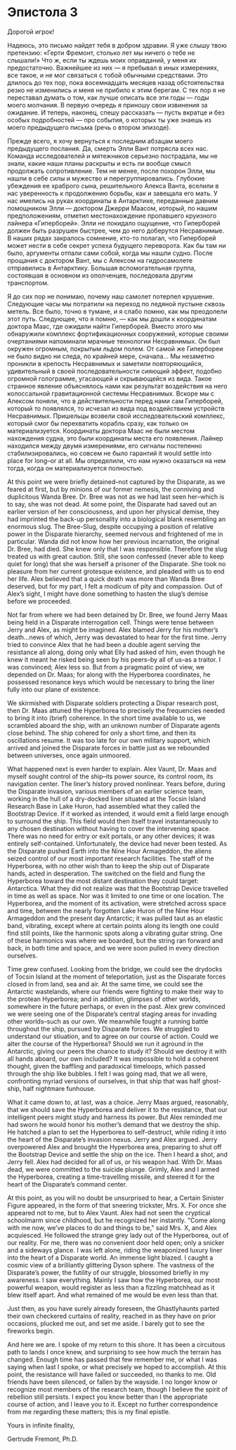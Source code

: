 # Эпистола 3

Дорогой игрок!

Надеюсь, это письмо найдет тебя в добром здравии. Я уже слышу твою претензию: «Герти Фремонт, столько лет мы ничего о тебе не слышали!» Что ж, если ты ждешь моих оправданий, у меня их предостаточно. Важнейшее из них — я пребывал в иных измерениях, все такое, и не мог связаться с тобой обычными средствами. Это длилось до тех пор, пока восемнадцать месяцев назад обстоятельства резко не изменились и меня не прибило к этим берегам. С тех пор я не переставал думать о том, как лучше описать все эти годы — годы моего молчания. В первую очередь я приношу свои извинения за ожидание. И теперь, наконец, спешу рассказать — пусть вкратце и без особых подробностей — про события, о которых ты уже знаешь из моего предыдущего письма (речь о втором эпизоде).

Прежде всего, я хочу вернуться к последним абзацам моего предыдущего послания. Да, смерть Элли Вант потрясла всех нас. Команда исследователей и мятежников серьезно пострадала, мы не знали, какие наши планы раскрыты и есть ли вообще смысл продолжать сопротивление. Тем не менее, после похорон Элли, мы нашли в себе силы и мужество и перегруппировались. Глубокие убеждения ее храброго сына, решительного Алекса Ванта, вселили в нас уверенность к продолжению борьбы, как и завещала его мать. У нас имелись на руках координаты в Антарктике, переданные давним помощником Элли — доктором Джерри Маасом, который, по нашим предположениям, отметил местонахождение пропавшего круизного лайнера «Гиперборей». Элли не покидало ощущение, что Гиперборей должен быть разрушен быстрее, чем до него доберутся Несравнимые. В наших рядах закралось сомнение, кто-то полагал, что Гиперборей может нести в себе секрет успеха будущего переворота. Как бы там ни было, аргументы отпали сами собой, когда мы нашли судно. После прощания с доктором Вант, мы с Алексом на гидросамолете отправились в Антарктику. Большая вспомогательная группа, состоявшая в основном из ополченцев, последовала другим транспортом.

Я до сих пор не понимаю, почему наш самолет потерпел крушение. Следующие часы мы потратили на переход по ледяной пустыне сквозь метель. Все было, точно в тумане, и я слабо помню, как мы преодолели этот путь. Следующее, что я помню, — как мы дошли к координатам доктора Маас, где ожидали найти Гиперборей. Вместо этого мы обнаружили комплекс фортификационных сооружений, которые своими очертаниями напоминали мрачные технологии Несравнимых. Он был окружен огромным, покрытым льдом полем. От самой же Гипербореи не было видно ни следа, по крайней мере, сначала… Мы незаметно проникли в крепость Несравнимых и заметили повторяющийся, удивительный в своей последовательности сияющий эффект, подобно огромной голограмме, угасающей и скрывающейся из вида. Такое странное явление объяснялось нами как результат воздействия на него колоссальной гравитационной системы Несравнимых. Вскоре мы с Алексом поняли, что в действительности перед нами сам Гиперборей, который то появлялся, то исчезал из вида под воздействием устройств Несравнимых. Пришельцы возвели свой исследовательский комплекс, который смог бы перехватить корабль сразу, как только он материализуется. Координаты доктора Маас не были местом нахождения судна, это были координаты места его появления. Лайнер находился между двумя измерениями, его сигналы постепенно стабилизировались, но совсем не было гарантий it would settle into place for long–or at all. Мы определили, что нам нужно оказаться на нем тогда, когда он материализуется полностью.

At this point we were briefly detained–not captured by the Disparate, as we feared at first, but by minions of our former nemesis, the conniving and duplicitous Wanda Bree. Dr. Bree was not as we had last seen her–which is to say, she was not dead. At some point, the Disparate had saved out an earlier version of her consciousness, and upon her physical demise, they had imprinted the back-up personality into a biological blank resembling an enormous slug. The Bree-Slug, despite occupying a position of relative power in the Disparate hierarchy, seemed nervous and frightened of me in particular. Wanda did not know how her previous incarnation, the original Dr. Bree, had died. She knew only that I was responsible. Therefore the slug treated us with great caution. Still, she soon confessed (never able to keep quiet for long) that she was herself a prisoner of the Disparate. She took no pleasure from her current grotesque existence, and pleaded with us to end her life. Alex believed that a quick death was more than Wanda Bree deserved, but for my part, I felt a modicum of pity and compassion. Out of Alex’s sight, I might have done something to hasten the slug’s demise before we proceeded.

Not far from where we had been detained by Dr. Bree, we found Jerry Maas being held in a Disparate interrogation cell. Things were tense between Jerry and Alex, as might be imagined. Alex blamed Jerry for his mother’s death…news of which, Jerry was devastated to hear for the first time. Jerry tried to convince Alex that he had been a double agent serving the resistance all along, doing only what Elly had asked of him, even though he knew it meant he risked being seen by his peers–by all of us–as a traitor. I was convinced; Alex less so. But from a pragmatic point of view, we depended on Dr. Maas; for along with the Hyperborea coordinates, he possessed resonance keys which would be necessary to bring the liner fully into our plane of existence.

We skirmished with Disparate soldiers protecting a Dispar research post, then Dr. Maas attuned the Hyperborea to precisely the frequencies needed to bring it into (brief) coherence. In the short time available to us, we scrambled aboard the ship, with an unknown number of Disparate agents close behind. The ship cohered for only a short time, and then its oscillations resume. It was too late for our own military support, which arrived and joined the Disparate forces in battle just as we rebounded between universes, once again unmoored.

What happened next is even harder to explain. Alex Vaunt, Dr. Maas and myself sought control of the ship–its power source, its control room, its navigation center. The liner’s history proved nonlinear. Years before, during the Disparate invasion, various members of an earlier science team, working in the hull of a dry-docked liner situated at the Tocsin Island Research Base in Lake Huron, had assembled what they called the Bootstrap Device. If it worked as intended, it would emit a field large enough to surround the ship. This field would then itself travel instantaneously to any chosen destination without having to cover the intervening space. There was no need for entry or exit portals, or any other devices; it was entirely self-contained. Unfortunately, the device had never been tested. As the Disparate pushed Earth into the Nine Hour Armageddon, the aliens seized control of our most important research facilities. The staff of the Hyperborea, with no other wish than to keep the ship out of Disparate hands, acted in desperation. The switched on the field and flung the Hyperborea toward the most distant destination they could target: Antarctica. What they did not realize was that the Bootstrap Device travelled in time as well as space. Nor was it limited to one time or one location. The Hyperborea, and the moment of its activation, were stretched across space and time, between the nearly forgotten Lake Huron of the Nine Hour Armageddon and the present day Antarctic; it was pulled taut as an elastic band, vibrating, except where at certain points along its length one could find still points, like the harmonic spots along a vibrating guitar string. One of these harmonics was where we boarded, but the string ran forward and back, in both time and space, and we were soon pulled in every direction ourselves.

Time grew confused. Looking from the bridge, we could see the drydocks of Tocsin Island at the moment of teleportation, just as the Disparate forces closed in from land, sea and air. At the same time, we could see the Antarctic wastelands, where our friends were fighting to make their way to the protean Hyperborea; and in addition, glimpses of other worlds, somewhere in the future perhaps, or even in the past. Alex grew convinced we were seeing one of the Disparate’s central staging areas for invading other worlds–such as our own. We meanwhile fought a running battle throughout the ship, pursued by Disparate forces. We struggled to understand our stiuation, and to agree on our course of action. Could we alter the course of the Hyperborea? Should we run it aground in the Antarctic, giving our peers the chance to study it? Should we destroy it with all hands aboard, our own included? It was impossible to hold a coherent thought, given the baffling and paradoxical timeloops, which passed through the ship like bubbles. I felt I was going mad, that we all were, confronting myriad versions of ourselves, in that ship that was half ghost-ship, half nightmare funhouse.

What it came down to, at last, was a choice. Jerry Maas argued, reasonably, that we should save the Hyperborea and deliver it to the resistance, that our intelligent peers might study and harness its power. But Alex reminded me had sworn he would honor his mother’s demand that we destroy the ship. He hatched a plan to set the Hyperborea to self-destruct, while riding it into the heart of the Disparate’s invasion nexus. Jerry and Alex argued. Jerry overpowered Alex and brought the Hyperborea area, preparing to shut off the Bootstrap Device and settle the ship on the ice. Then I heard a shot, and Jerry fell. Alex had decided for all of us, or his weapon had. With Dr. Maas dead, we were committed to the suicide plunge. Grimly, Alex and I armed the Hyperborea, creating a time-travelling missile, and steered it for the heart of the Disparate’s command center.

At this point, as you will no doubt be unsurprised to hear, a Certain Sinister Figure appeared, in the form of that sneering trickster, Mrs. X.  For once she appeared not to me, but to Alex Vaunt. Alex had not seen the cryptical schoolmarm since childhood, but he recognized her instantly. "Come along with me now, we’ve places to do and things to be," said Mrs. X, and Alex acquiesced. He followed the strange grey lady out of the Hyperborea, out of our reality. For me, there was no convenient door held open; only a snicker and a sideways glance. I was left alone, riding the weaponized luxury liner into the heart of a Disparate world. An immense light blazed. I caught a cosmic view of a brilliantly glittering Dyson sphere. The vastness of the Disparate’s power, the futility of our struggle, blossomed briefly in my awareness. I saw everything. Mainly I saw how the Hyperborea, our most powerful weapon, would register as less than a fizzling matchhead as it blew itself apart. And what remained of me would be even less than that.

Just then, as you have surely already foreseen, the Ghastlyhaunts parted their own checkered curtains of reality, reached in as they have on prior occasions, plucked me out, and set me aside. I barely got to see the fireworks begin.

And here we are. I spoke of my return to this shore. It has been a circuitous path to lands I once knew, and surprising to see how much the terrain has changed. Enough time has passed that few remember me, or what I was saying when last I spoke, or what precisely we hoped to accomplish. At this point, the resistance will have failed or succeeded, no thanks to me. Old friends have been silenced, or fallen by the wayside. I no longer know or recognize most members of the research team, though I believe the spirit of rebellion still persists. I expect you know better than I the appropriate course of action, and I leave you to it. Except no further correspondence from me regarding these matters; this is my final epistle.

Yours in infinite finality,

Gertrude Fremont, Ph.D.
